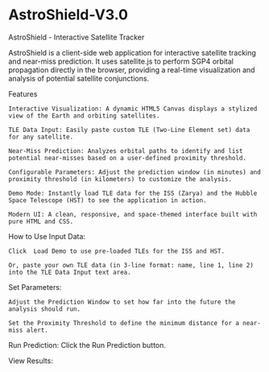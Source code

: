 # AstroShield-V3.0

AstroShield - Interactive Satellite Tracker

AstroShield is a client-side web application for interactive satellite tracking and near-miss prediction. It uses satellite.js to perform SGP4 orbital propagation directly in the browser, providing a real-time visualization and analysis of potential satellite conjunctions.

Features

    Interactive Visualization: A dynamic HTML5 Canvas displays a stylized view of the Earth and orbiting satellites.

    TLE Data Input: Easily paste custom TLE (Two-Line Element set) data for any satellite.

    Near-Miss Prediction: Analyzes orbital paths to identify and list potential near-misses based on a user-defined proximity threshold.

    Configurable Parameters: Adjust the prediction window (in minutes) and proximity threshold (in kilometers) to customize the analysis.

    Demo Mode: Instantly load TLE data for the ISS (Zarya) and the Hubble Space Telescope (HST) to see the application in action.

    Modern UI: A clean, responsive, and space-themed interface built with pure HTML and CSS.

  How to Use
  Input Data:

    Click  Load Demo to use pre-loaded TLEs for the ISS and HST.

    Or, paste your own TLE data (in 3-line format: name, line 1, line 2) into the TLE Data Input text area.

Set Parameters:

    Adjust the Prediction Window to set how far into the future the analysis should run.

    Set the Proximity Threshold to define the minimum distance for a near-miss alert.

Run Prediction: Click the  Run Prediction button.

View Results:

